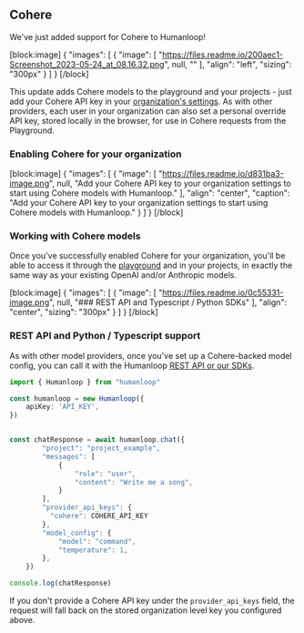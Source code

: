 ## Cohere

We've just added support for Cohere to Humanloop!

[block:image]
{
  "images": [
    {
      "image": [
        "https://files.readme.io/200aec1-Screenshot_2023-05-24_at_08.16.32.png",
        null,
        ""
      ],
      "align": "left",
      "sizing": "300px"
    }
  ]
}
[/block]


This update adds Cohere models to the playground and your projects - just add your Cohere API key in your [organization's settings](https://app.humanloop.com/account/api-keys).  As with other providers, each user in your organization can also set a personal override API key, stored locally in the browser, for use in Cohere requests from the Playground.

### Enabling Cohere for your organization

[block:image]
{
  "images": [
    {
      "image": [
        "https://files.readme.io/d831ba3-image.png",
        null,
        "Add your Cohere API key to your organization settings to start using Cohere models with Humanloop."
      ],
      "align": "center",
      "caption": "Add your Cohere API key to your organization settings to start using Cohere models with Humanloop."
    }
  ]
}
[/block]


### Working with Cohere models

Once you've successfully enabled Cohere for your organization, you'll be able to access it through the [playground](https://app.humanloop.com/playground) and in your projects, in exactly the same way as your existing OpenAI and/or Anthropic models.

[block:image]
{
  "images": [
    {
      "image": [
        "https://files.readme.io/0c55331-image.png",
        null,
        "### REST API and Typescript / Python SDKs"
      ],
      "align": "center",
      "sizing": "300px"
    }
  ]
}
[/block]


### REST API and Python / Typescript support

As with other model providers, once you've set up a Cohere-backed model config, you can call it with the Humanloop [REST API or our SDKs](https://docs.humanloop.com/reference).

```typescript
import { Humanloop } from "humanloop"

const humanloop = new Humanloop({
    apiKey: 'API_KEY',
})


const chatResponse = await humanloop.chat({
        "project": "project_example",
        "messages": [
            {
                "role": "user",
                "content": "Write me a song",
            }
        ],
        "provider_api_keys": {
          "cohere": COHERE_API_KEY
        },
        "model_config": {
            "model": "command",
            "temperature": 1,
        },
    })

console.log(chatResponse)
```

If you don't provide a Cohere API key under the `provider_api_keys` field, the request will fall back on the stored organization level key you configured above.